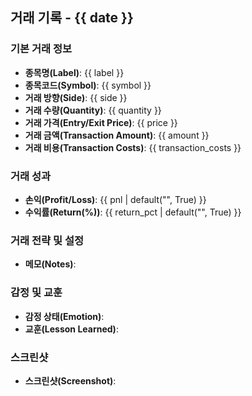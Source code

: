 ## 거래 기록 - {{ date }}

### 기본 거래 정보

- **종목명(Label)**: {{ label }}
- **종목코드(Symbol)**: {{ symbol }}
- **거래 방향(Side)**: {{ side }}
- **거래 수량(Quantity)**: {{ quantity }}
- **거래 가격(Entry/Exit Price)**: {{ price }}
- **거래 금액(Transaction Amount)**: {{ amount }}
- **거래 비용(Transaction Costs)**: {{ transaction_costs }}

### 거래 성과

- **손익(Profit/Loss)**: {{ pnl | default("", True) }}
- **수익률(Return(%))**: {{ return_pct | default("", True) }}

### 거래 전략 및 설정

- **메모(Notes)**:

### 감정 및 교훈

- **감정 상태(Emotion)**:
- **교훈(Lesson Learned)**:

### 스크린샷

- **스크린샷(Screenshot)**:
